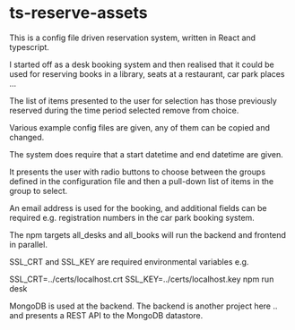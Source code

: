 # ts-reserve-assets
This is a config file driven reservation system, written in React and typescript.

I started off as a desk booking system and then realised that it could be used for reserving books in a library, seats at a restaurant, car park places ...

The list of items presented to the user for selection has those previously reserved during the time period selected remove from choice.

Various example config files are given, any of them can be copied and changed.

The system does require that a start datetime and end datetime are given.

It presents the user with radio buttons to choose between the groups defined in the configuration file and then a pull-down list of items in the group to select.

An email address is used for the booking, and additional fields can be required e.g. registration numbers in the car park booking system.

The npm targets all_desks and all_books will run the backend and frontend in parallel.

SSL_CRT and SSL_KEY are required environmental variables e.g.

SSL_CRT=../certs/localhost.crt SSL_KEY=../certs/localhost.key npm run desk

MongoDB is used at the backend. The backend is another project here .. and presents a REST API to the MongoDB datastore.
